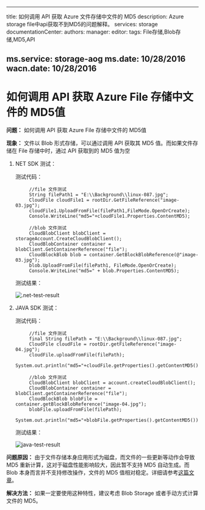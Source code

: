 
---
title: 如何调用 API 获取 Azure 文件存储中文件的 MD5 
description: Azure storage file中api获取不到MD5的问题解释。
services: storage
documentationCenter: 
authors: 
manager: 
editor: 
tags: File存储,Blob存储,MD5,API

ms.service: storage-aog
ms.date: 10/28/2016
wacn.date: 10/28/2016
---

# 如何调用 API 获取 Azure File 存储中文件的 MD5值 #

**问题：** 如何调用 API 获取 Azure File 存储中文件的 MD5值

**现象：** 文件以 Blob 形式存储，可以通过调用 API 获取其 MD5 值。而如果文件存储在 File 存储中时，通过 API 获取到的 MD5 值为空 

1. NET SDK 测试：

    测试代码：

            //file 文件测试
            String filePath1 = "E:\\Background\\linux-087.jpg";
            CloudFile cloudFile1 = rootDir.GetFileReference("image-03.jpg");
            cloudFile1.UploadFromFile(filePath1,FileMode.OpenOrCreate);   
            Console.WriteLine("md5="+cloudFile1.Properties.ContentMD5);
            
            //blob 文件测试
            CloudBlobClient blobClient = storageAccount.CreateCloudBlobClient();
            CloudBlobContainer container = blobClient.GetContainerReference("file");
            CloudBlockBlob blob = container.GetBlockBlobReference(@"image-03.jpg");
            blob.UploadFromFile(filePath1, FileMode.OpenOrCreate);
            Console.WriteLine("md5=" + blob.Properties.ContentMD5);

    测试结果：

    ![.net-test-result](./media/aog-storage-blob-file-md5/net-test-result.png ".net-test-result")

2. JAVA SDK 测试：

    测试代码：	

            //file 文件测试
            final String filePath = "E:\\Background\\linux-087.jpg";
            CloudFile cloudFile = rootDir.getFileReference("image-04.jpg");
            cloudFile.uploadFromFile(filePath); 
            System.out.println("md5="+cloudFile.getProperties().getContentMD5());
            
            //blob 文件测试
            CloudBlobClient blobClient = account.createCloudBlobClient();
            CloudBlobContainer container = blobClient.getContainerReference("file");
            CloudBlockBlob blobFile = container.getBlockBlobReference("image-04.jpg");
            blobFile.uploadFromFile(filePath);
            System.out.println("md5="+blobFile.getProperties().getContentMD5());
 
     测试结果：

    ![java-test-result](./media/aog-storage-blob-file-md5/java-test-result.png "java-test-result")

**问题原因：** 由于文件存储本身应用形式为磁盘，而文件的一些更新等动作会导致 MD5 重新计算，这对于磁盘性能影响较大，因此暂不支持 MD5 自动生成。而 Blob 本身而言并不支持修改操作，文件的 MD5 值相对稳定。详细请参考[这篇文章](./storage/storage-dotnet-how-to-use-files.md)。

**解决方法：** 如果一定要使用这种特性，建议考虑 Blob Storage 或者手动方式计算文件的 MD5。

